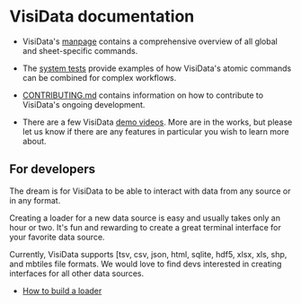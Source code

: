# VisiData documentation

* VisiData's [manpage](/man) contains a comprehensive overview of all global and sheet-specific commands.

* The [system tests](/test) provide examples of how VisiData's atomic commands can be combined for complex workflows.

* [CONTRIBUTING.md](/contributing) contains information on how to contribute to VisiData's ongoing development.

* There are a few VisiData [demo videos](/videos). More are in the works, but please let us know if there are any features in particular you wish to learn more about.

## For developers

The dream is for VisiData to be able to interact with data from any source or in any format.

Creating a loader for a new data source is easy and usually takes only an hour or two.  It's fun and rewarding to create a great terminal interface for your favorite data source.

Currently, VisiData supports [tsv, csv, json, html, sqlite, hdf5, xlsx, xls, shp, and mbtiles file formats.  We would love to find devs interested in creating interfaces for all other data sources.

* [How to build a loader](/howto/loaders)
